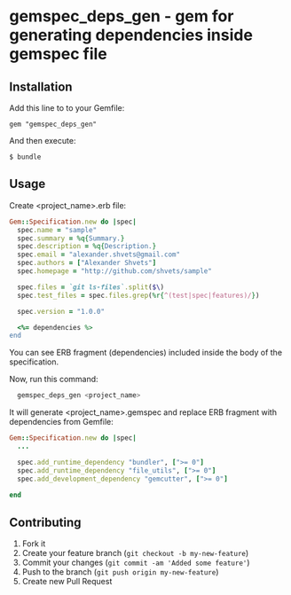 # gemspec_deps_gen - gem for generating dependencies inside gemspec file

## Installation

Add this line to to your Gemfile:

    gem "gemspec_deps_gen"

And then execute:

    $ bundle

## Usage

Create <project_name>.erb file:

```ruby
Gem::Specification.new do |spec|
  spec.name = "sample"
  spec.summary = %q{Summary.}
  spec.description = %q{Description.}
  spec.email = "alexander.shvets@gmail.com"
  spec.authors = ["Alexander Shvets"]
  spec.homepage = "http://github.com/shvets/sample"

  spec.files = `git ls-files`.split($\)
  spec.test_files = spec.files.grep(%r{^(test|spec|features)/})

  spec.version = "1.0.0"

  <%= dependencies %>
end

```

You can see ERB fragment (dependencies) included inside the body of the specification.

Now, run this command:


```bash
  gemspec_deps_gen <project_name>
```

It will generate <project_name>.gemspec and replace ERB fragment with dependencies from Gemfile:


```ruby
Gem::Specification.new do |spec|
  ...

  spec.add_runtime_dependency "bundler", [">= 0"]
  spec.add_runtime_dependency "file_utils", [">= 0"]
  spec.add_development_dependency "gemcutter", [">= 0"]

end
```

## Contributing

1. Fork it
2. Create your feature branch (`git checkout -b my-new-feature`)
3. Commit your changes (`git commit -am 'Added some feature'`)
4. Push to the branch (`git push origin my-new-feature`)
5. Create new Pull Request

